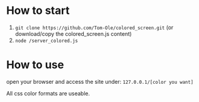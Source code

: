 # How to start
1. ```git clone https://github.com/Tom-Ole/colored_screen.git``` (or download/copy the colored_screen.js content)
2. ```node /server_colored.js```

# How to use
open your browser and access the site under:  ```127.0.0.1/[color you want]```


All css color formats are useable.
